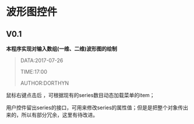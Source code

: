 # 波形图控件

## V0.1

**本程序实现对输入数组(一维、二维)波形图的绘制**

> DATA:2017-07-26
>
> TIME:17:00
>
> AUTHOR:DORTHYN

鼠标右键点击后 ，可根据现有的series数目动态加载菜单的item；

用户控件留出series的接口，可用来修改series的属性值；但是是把整个对象传出来的，所以有部分冗余，这里有待改进。